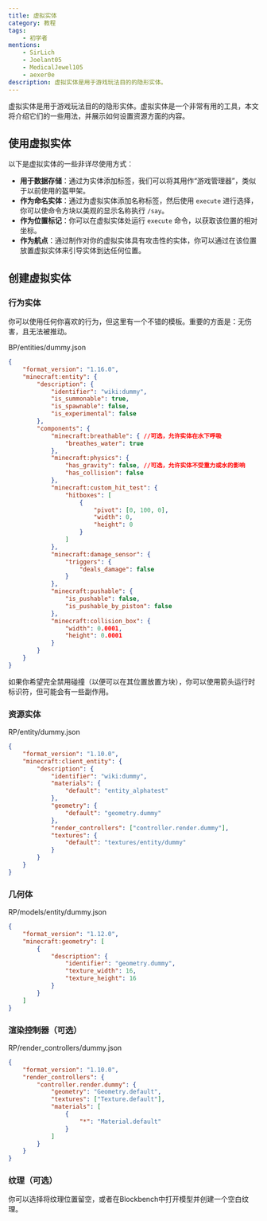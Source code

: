 ```yaml
---
title: 虚拟实体
category: 教程
tags:
    - 初学者
mentions:
    - SirLich
    - Joelant05
    - MedicalJewel105
    - aexer0e
description: 虚拟实体是用于游戏玩法目的的隐形实体。
---
```


虚拟实体是用于游戏玩法目的的隐形实体。虚拟实体是一个非常有用的工具，本文将介绍它们的一些用法，并展示如何设置资源方面的内容。

## 使用虚拟实体

以下是虚拟实体的一些非详尽使用方式：

-   **用于数据存储**：通过为实体添加标签，我们可以将其用作“游戏管理器”，类似于以前使用的盔甲架。
-   **作为命名实体**：通过为虚拟实体添加名称标签，然后使用 `execute` 进行选择，你可以使命令方块以美观的显示名称执行 `/say`。
-   **作为位置标记**：你可以在虚拟实体处运行 `execute` 命令，以获取该位置的相对坐标。
-   **作为航点**：通过制作对你的虚拟实体具有攻击性的实体，你可以通过在该位置放置虚拟实体来引导实体到达任何位置。

## 创建虚拟实体

### 行为实体

你可以使用任何你喜欢的行为，但这里有一个不错的模板。重要的方面是：无伤害，且无法被推动。

<CodeHeader>BP/entities/dummy.json</CodeHeader>

```json
{
	"format_version": "1.16.0",
	"minecraft:entity": {
		"description": {
			"identifier": "wiki:dummy",
			"is_summonable": true,
			"is_spawnable": false,
			"is_experimental": false
		},
		"components": {
			"minecraft:breathable": { //可选，允许实体在水下呼吸
				"breathes_water": true
			},
			"minecraft:physics": { 
				"has_gravity": false, //可选，允许实体不受重力或水的影响
				"has_collision": false
			},
			"minecraft:custom_hit_test": {
				"hitboxes": [
					{
						"pivot": [0, 100, 0],
						"width": 0,
						"height": 0
					}
				]
			},
			"minecraft:damage_sensor": {
				"triggers": {
					"deals_damage": false
				}
			},
			"minecraft:pushable": {
				"is_pushable": false,
				"is_pushable_by_piston": false
			},
			"minecraft:collision_box": {
				"width": 0.0001,
				"height": 0.0001
			}
		}
	}
}
```

如果你希望完全禁用碰撞（以便可以在其位置放置方块），你可以使用箭头运行时标识符，但可能会有一些副作用。

### 资源实体

<CodeHeader>RP/entity/dummy.json</CodeHeader>

```json
{
	"format_version": "1.10.0",
	"minecraft:client_entity": {
		"description": {
			"identifier": "wiki:dummy",
			"materials": {
				"default": "entity_alphatest"
			},
			"geometry": {
				"default": "geometry.dummy"
			},
			"render_controllers": ["controller.render.dummy"],
			"textures": {
				"default": "textures/entity/dummy"
			}
		}
	}
}
```

### 几何体

<CodeHeader>RP/models/entity/dummy.json</CodeHeader>

```json
{
	"format_version": "1.12.0",
	"minecraft:geometry": [
		{
			"description": {
				"identifier": "geometry.dummy",
				"texture_width": 16,
				"texture_height": 16
			}
		}
	]
}
```

### 渲染控制器（可选）

<CodeHeader>RP/render_controllers/dummy.json</CodeHeader>

```json
{
	"format_version": "1.10.0",
	"render_controllers": {
		"controller.render.dummy": {
			"geometry": "Geometry.default",
			"textures": ["Texture.default"],
			"materials": [
				{
					"*": "Material.default"
				}
			]
		}
	}
}
```

### 纹理（可选）

你可以选择将纹理位置留空，或者在Blockbench中打开模型并创建一个空白纹理。